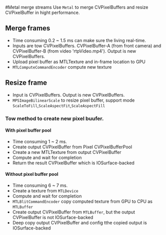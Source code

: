 #Metal merge streams 
Use `Metal` to merge CVPixelBuffers and resize CVPixelBuffer in hight performance.
## Merge frames
* Time consuming 0.2 ~ 1.5 ms can make sure the living real-time.
* Inputs are tow CVPixelBuffers. CVPixelBuffer-A (from front camera) and CVPixelBuffer-B (from video 'rtpVideo.mp4'). Output is new CVPixelBuffers.
*  Upload pixel buffer as MTLTexture and in-frame location to GPU
*  `MTLComputeCommandEncoder` compute new texture 


## Resize frame

* Input is CVPixelBuffers. Output is new CVPixelBuffers.
*  `MPSImageBilinearScale` to resize pixel buffer, support mode `ScaleToFill`,`ScaleAspectFit`,`ScaleAspectFill`

### Tow method to create new pixel buufer.
#### With pixel buffer pool
* Time consuming 1 ~ 2 ms.
* Create output CVPixelBuffer from Pixel CVPixelBufferPool
* Create a new MTLTexture from output CVPixelBuffer
* Compute and wait for completion
* Return the result CVPixelBuffer which is IOSurface-backed

#### Without pixel buffer pool
* Time consuming 6 ~ 7 ms.
* Create a texture from `MTLDevice`
* Compute and wait for completion
* `MTLBlitCommandEncoder` copy computed texture from GPU to CPU as `MTLBuffer`
* Create output CVPixelBuffer from `MTLBuffer`, but the output CVPixelBuffer is not IOSurface-backed
* Deep copy output CVPixelBuffer and config tthe copied output is IOSurface-backed


